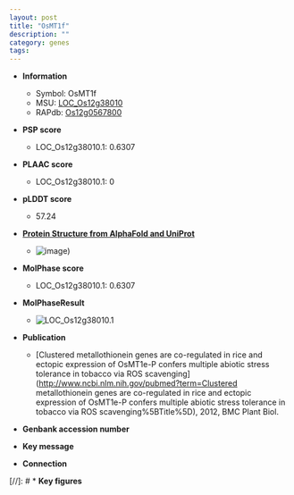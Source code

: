 ```yaml
---
layout: post
title: "OsMT1f"
description: ""
category: genes
tags: 
---
```


* **Information**  
    + Symbol: OsMT1f  
    + MSU: [LOC_Os12g38010](http://rice.plantbiology.msu.edu/cgi-bin/ORF_infopage.cgi?orf=LOC_Os12g38010)  
    + RAPdb: [Os12g0567800](http://rapdb.dna.affrc.go.jp/viewer/gbrowse_details/irgsp1?name=Os12g0567800)  

* **PSP score**  
    + LOC_Os12g38010.1: 0.6307 

* **PLAAC score**  
    + LOC_Os12g38010.1: 0 

* **pLDDT score**
    + 57.24

* **[Protein Structure from AlphaFold and UniProt](https://www.uniprot.org/uniprotkb/Q2QNF2/entry#structure)**
    + ![image](https://ricepsp.github.io/images/Q2/AF-Q2QNF2-F1.png))

* **MolPhase score**
    + LOC_Os12g38010.1: 0.6307

* **MolPhaseResult**
    + ![LOC_Os12g38010.1](https://ricepsp.github.io/pictures/LOC_Os12g/LOC_Os12g38010.1.png)

* **Publication**  
    + [Clustered metallothionein genes are co-regulated in rice and ectopic expression of OsMT1e-P confers multiple abiotic stress tolerance in tobacco via ROS scavenging](http://www.ncbi.nlm.nih.gov/pubmed?term=Clustered metallothionein genes are co-regulated in rice and ectopic expression of OsMT1e-P confers multiple abiotic stress tolerance in tobacco via ROS scavenging%5BTitle%5D), 2012, BMC Plant Biol.

* **Genbank accession number**  

* **Key message**  

* **Connection**  

[//]: # * **Key figures**  


